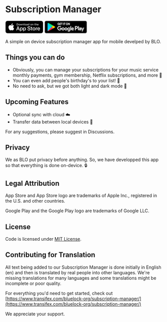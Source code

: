 # Subscription Manager
<p align="left">
<a href="" rel="nofollow"><img src="./gh-assets/app-store-badge.png" alt="website" style="max-width:100%;"></a>
<a href="" rel="nofollow"><img src="./gh-assets/google-play-badge.png" alt="website" style="max-width:100%;"></a>
</p>
A simple on device subscription manager app for mobile develped by BLO.

## Things you can do
- Obviously, you can manage your subscriptions for your music service monthly payments, gym membership, Netflix subscriptions, and more 🎵 
- You can even add people's birthday's to your list! 🎉
- No need to ask, but we got both light and dark mode 🌙

## Upcoming Features
- Optional sync with cloud ☁️
- Transfer data between local devices 📲

For any suggestions, please suggest in Discussions.

## Privacy
We as BLO put privacy before anything. So, we have developped this app so that everything is done on-device. 🔒

## Legal Attribution
App Store and App Store logo are trademarks of Apple Inc., registered in the U.S. and other countries.

Google Play and the Google Play logo are trademarks of Google LLC.

## License
Code is licensed under [MIT License](./LICENSE).

## Contributing for Translation
All text being added to our Subscription Manager is done initially in English (en) and then is translated by real people into other languages. We're missing translations for many languages and some translations might be incomplete or poor quality.

For everything you'd need to get started, check out [https://www.transifex.com/bluelock-org/subscription-manager/](https://www.transifex.com/bluelock-org/subscription-manager/)

We appreciate your support.
